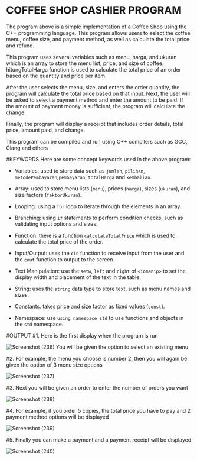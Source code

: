 # COFFEE SHOP CASHIER PROGRAM
  The program above is a simple implementation of a Coffee Shop using the C++ 
  programming language. This program allows users to select the coffee menu, 
  coffee size, and payment method, as well as calculate the total price and 
  refund.

  This program uses several variables such as menu, harga, and ukuran which is an 
  array to store the menu list, price, and size of coffee. hitungTotalHarga 
  function is used to calculate the total price of an order based on the quantity 
  and price per item.

  After the user selects the menu, size, and enters the order quantity, the 
  program will calculate the total price based on that input. Next, the user will 
  be asked to select a payment method and enter the amount to be paid. If the 
  amount of payment money is sufficient, the program will calculate the change.

  Finally, the program will display a receipt that includes order details, total 
  price, amount paid, and change.

  This program can be compiled and run using C++ compilers such as GCC, Clang and 
  others

  #KEYWORDS
  Here are some concept keywords used in the above program:
   - Variables: used to store data such as `jumlah`, `pilihan`, 
    `metodePembayaran`,`pembayaran`, `totalHarga` and `kembalian`.

   - Array: used to store menu lists (`menu`), prices (`harga`), sizes 
    (`ukuran`), and size factors (`faktorUkuran`).
   - Looping: using a `for` loop to iterate through the elements in an array.
   - Branching: using `if` statements to perform condition checks, such as 
     validating input options and sizes.
   - Function: there is a function `calculateTotalPrice` which is used to 
     calculate the total price of the order.
   - Input/Output: uses the `cin` function to receive input from the user and the 
    `cout` function to output to the screen.
   - Text Manipulation: use the `setw`, `left` and `right` of `<iomanip>` to set 
     the display width and placement of the text in the table.
   - String: uses the `string` data type to store text, such as menu names and 
     sizes.
   - Constants: takes price and size factor as fixed values (`const`).
   - Namespace: use `using namespace std` to use functions and objects in the 
    `std` namespace.

#OUTPUT
#1. Here is the first display when the program is run

![Screenshot (236)](https://github.com/babyshark27/program-kasir-coffeshop/assets/136563048/03fbee09-1044-470c-a8a9-8ce918e55d41)
  You will be given the option to select an existing menu

#2. For example, the menu you choose is number 2, then you will again be given the option of 3 menu size options

![Screenshot (237)](https://github.com/babyshark27/program-kasir-coffeshop/assets/136563048/1115edee-f80d-4a5d-ba37-6c617b4ad457)

#3. Next you will be given an order to enter the number of orders you want

![Screenshot (238)](https://github.com/babyshark27/program-kasir-coffeshop/assets/136563048/415bc8fc-be4a-44ea-aa8c-d8f3ee26a3b2)

#4. For example, if you order 5 copies, the total price you have to pay and 2 payment method options will be displayed

![Screenshot (239)](https://github.com/babyshark27/program-kasir-coffeshop/assets/136563048/f342e900-a412-42c8-9c02-ae417bafd5eb)

#5. Finally you can make a payment and a payment receipt will be displayed

![Screenshot (240)](https://github.com/babyshark27/program-kasir-coffeshop/assets/136563048/723afb65-f8bb-4138-9166-ea8db3b3460c)
